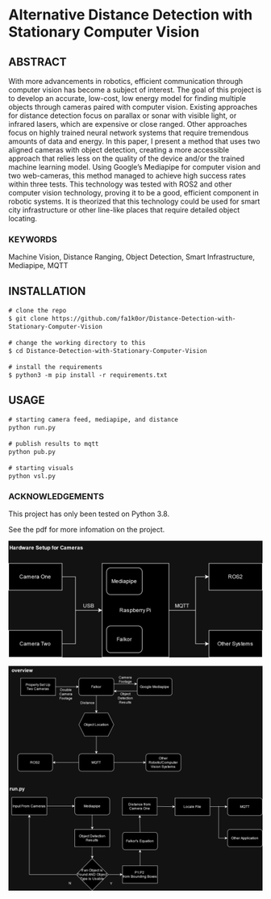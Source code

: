# Alternative Distance Detection with Stationary Computer Vision 

## ABSTRACT

With more advancements in robotics, efficient communication through computer vision has become a subject of interest. The goal of this project is to develop an accurate, low-cost, low energy model for finding multiple objects through cameras paired with computer vision. Existing approaches for distance detection focus on parallax or sonar with visible light, or infrared lasers, which are expensive or close ranged. Other approaches focus on highly trained neural network systems that require tremendous amounts of data and energy. In this paper, I present a method that uses two aligned cameras with object detection, creating a more accessible approach that relies less on the quality of the device and/or the trained machine learning model. Using Google’s Mediapipe for computer vision and two web-cameras, this method managed to achieve high success rates within three tests. This technology was tested with ROS2 and other computer vision technology, proving it to be a good, efficient component in robotic systems. It is theorized that this technology could be used for smart city infrastructure or other line-like places that require detailed object locating.  

### KEYWORDS

Machine Vision, Distance Ranging, Object Detection, Smart Infrastructure, Mediapipe, MQTT

## INSTALLATION

    # clone the repo
    $ git clone https://github.com/fa1k0or/Distance-Detection-with-Stationary-Computer-Vision

    # change the working directory to this
    $ cd Distance-Detection-with-Stationary-Computer-Vision

    # install the requirements
    $ python3 -m pip install -r requirements.txt

## USAGE

    # starting camera feed, mediapipe, and distance
    python run.py

    # publish results to mqtt
    python pub.py

    # starting visuals
    python vsl.py

### ACKNOWLEDGEMENTS

This project has only been tested on Python 3.8.

See the pdf for more infomation on the project.

![Hardware Mind Map](/assets/images/readmeImages/HardwareSetup.png "hardware")



![Software Mind Map](/assets/images/readmeImages/figureSevenButDetailed2.png "software")
